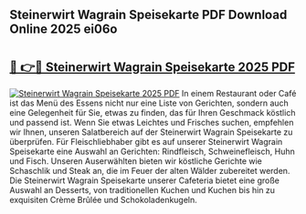 ## Steinerwirt Wagrain Speisekarte PDF Download Online 2025 ei06o

# <h2><a href="http://gc8etnj.nevu.top/?p=Steinerwirt+Wagrain+Speisekarte">🔗 👉🔴 Steinerwirt Wagrain Speisekarte 2025 PDF</a></h2>

[![Steinerwirt Wagrain Speisekarte 2025 PDF](https://i.imgur.com/dBaPXMq.png)](http://gc8etnj.nevu.top/?p=Steinerwirt+Wagrain+Speisekarte)
In einem Restaurant oder Café ist das Menü des Essens nicht nur eine Liste von Gerichten, sondern auch eine Gelegenheit für Sie, etwas zu finden, das für Ihren Geschmack köstlich und passend ist. Wenn Sie etwas Leichtes und Frisches suchen, empfehlen wir Ihnen, unseren Salatbereich auf der Steinerwirt Wagrain Speisekarte zu überprüfen. Für Fleischliebhaber gibt es auf unserer Steinerwirt Wagrain Speisekarte eine Auswahl an Gerichten: Rindfleisch, Schweinefleisch, Huhn und Fisch. Unseren Auserwählten bieten wir köstliche Gerichte wie Schaschlik und Steak an, die im Feuer der alten Wälder zubereitet werden. Die Steinerwirt Wagrain Speisekarte unserer Cafeteria bietet eine große Auswahl an Desserts, von traditionellen Kuchen und Kuchen bis hin zu exquisiten Crème Brûlée und Schokoladenkugeln.
